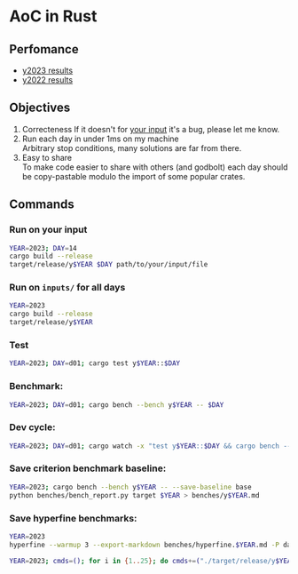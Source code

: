 # AoC in Rust

## Perfomance

- [y2023 results](benches/y2023.md)  
- [y2022 results](benches/y2022.md)

## Objectives

1. Correcteness 
If it doesn't for [your input](#run-on-your-input) it's a bug, please let me know.
1. Run each day in under 1ms on my machine  
Arbitrary stop conditions, many solutions are far from there.
1. Easy to share  
To make code easier to share with others (and godbolt) each day should be copy-pastable modulo the import of some popular crates.

## Commands

### Run on your input

```sh
YEAR=2023; DAY=14
cargo build --release
target/release/y$YEAR $DAY path/to/your/input/file
```

### Run on `inputs/` for all days
```sh
YEAR=2023
cargo build --release
target/release/y$YEAR
```

### Test

```sh
YEAR=2023; DAY=d01; cargo test y$YEAR::$DAY 
```

### Benchmark:

```sh
YEAR=2023; DAY=d01; cargo bench --bench y$YEAR -- $DAY
```

### Dev cycle:

```sh
YEAR=2023; DAY=d01; cargo watch -x "test y$YEAR::$DAY && cargo bench --bench y$YEAR -- $DAY"
```

### Save criterion benchmark baseline:

```sh
YEAR=2023; cargo bench --bench y$YEAR -- --save-baseline base
python benches/bench_report.py target $YEAR > benches/y$YEAR.md
```

### Save hyperfine benchmarks:

```sh
YEAR=2023
hyperfine --warmup 3 --export-markdown benches/hyperfine.$YEAR.md -P day 1 25  "target/release/y$YEAR {day} inputs/$YEAR/\$(printf '%02d' {day}).input"
```

```sh
YEAR=2023; cmds=(); for i in {1..25}; do cmds+=("./target/release/y$YEAR $i"); done;cmds+=("./target/release/y$YEAR"); hyperfine --warmup 10 --export-markdown benches/hyperfine.$YEAR.md -N $cmds
```